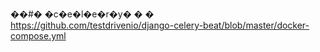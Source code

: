 ��#� �c�e�l�e�r�y�
�
�\
https://github.com/testdrivenio/django-celery-beat/blob/master/docker-compose.yml
